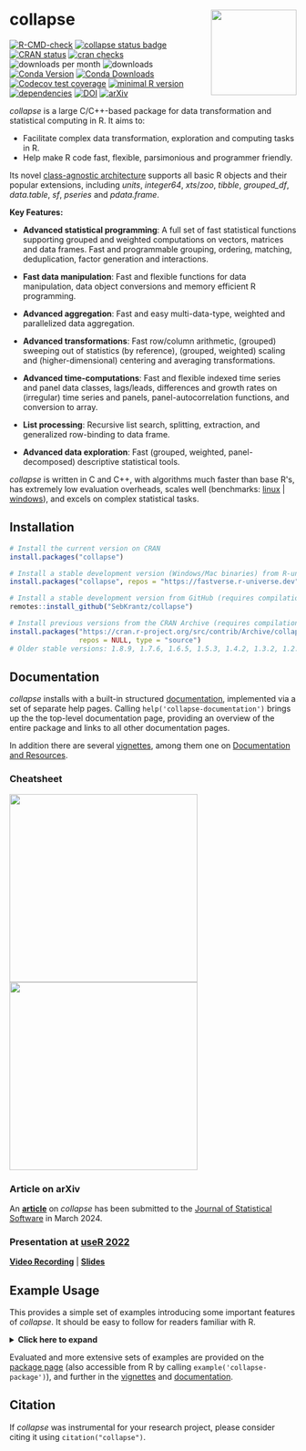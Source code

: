 # collapse <img src='man/figures/logo.png' width="150px" align="right" />

<!-- badges: start -->
[![R-CMD-check](https://github.com/SebKrantz/collapse/actions/workflows/R-CMD-check.yaml/badge.svg)](https://github.com/SebKrantz/collapse/actions/workflows/R-CMD-check.yaml)
[![collapse status badge](https://fastverse.r-universe.dev/badges/collapse)](https://fastverse.r-universe.dev/collapse)
[![CRAN status](https://www.r-pkg.org/badges/version/collapse)](https://cran.r-project.org/package=collapse) 
[![cran checks](https://badges.cranchecks.info/worst/collapse.svg)](https://cran.r-project.org/web/checks/check_results_collapse.html)
![downloads per month](https://cranlogs.r-pkg.org/badges/collapse) <!-- ?color=blue -->
![downloads](https://cranlogs.r-pkg.org/badges/grand-total/collapse) <!-- ?color=blue -->
 [![Conda Version](https://img.shields.io/conda/vn/conda-forge/r-collapse.svg)](https://anaconda.org/conda-forge/r-collapse)
 [![Conda Downloads](https://img.shields.io/conda/dn/conda-forge/r-collapse.svg)](https://anaconda.org/conda-forge/r-collapse)
[![Codecov test coverage](https://codecov.io/gh/SebKrantz/collapse/branch/master/graph/badge.svg)](https://app.codecov.io/gh/SebKrantz/collapse?branch=master)
[![minimal R version](https://img.shields.io/badge/R%3E%3D-3.4.0-6666ff.svg)](https://cran.r-project.org/)
[![dependencies](https://tinyverse.netlify.app/badge/collapse)](https://CRAN.R-project.org/package=collapse)
[![DOI](https://zenodo.org/badge/172910283.svg)](https://zenodo.org/badge/latestdoi/172910283)
[![arXiv](https://img.shields.io/badge/arXiv-2403.05038-0969DA.svg)](https://arxiv.org/abs/2403.05038)
<!-- badges: end -->

*collapse* is a large C/C++-based package for data transformation and statistical computing in R. It aims to:

* Facilitate complex data transformation, exploration and computing tasks in R.
* Help make R code fast, flexible, parsimonious and programmer friendly. 

Its novel [class-agnostic architecture](https://sebkrantz.github.io/collapse/articles/collapse_object_handling.html) supports all basic R objects and their popular extensions, including *units*, *integer64*, *xts*/*zoo*, *tibble*, *grouped_df*, *data.table*, *sf*, *pseries* and *pdata.frame*. 



**Key Features:**

*  **Advanced statistical programming**: A full set of fast statistical functions 
        supporting grouped and weighted computations on vectors, matrices and 
        data frames. Fast and programmable grouping, ordering, matching, deduplication, 
        factor generation and interactions. 
        
* **Fast data manipulation**: Fast and flexible functions for data 
        manipulation, data object conversions and memory efficient R programming.

*  **Advanced aggregation**: Fast and easy multi-data-type, weighted and parallelized data aggregation.

*  **Advanced transformations**: Fast row/column arithmetic, (grouped) sweeping out of statistics (by reference), 
        (grouped, weighted) scaling and (higher-dimensional) centering and averaging transformations.

*  **Advanced time-computations**: Fast and flexible indexed time series and panel data classes, lags/leads, 
       differences and growth rates on (irregular) time series and panels, panel-autocorrelation functions, and conversion to array.

*  **List processing**: Recursive list search, splitting, 
        extraction, and generalized row-binding to data frame.

* **Advanced data exploration**: Fast (grouped, weighted, panel-decomposed) descriptive statistical tools.

*collapse* is written in C and C++, with algorithms much faster than base R's, has extremely low evaluation overheads, scales well (benchmarks: [linux](https://duckdblabs.github.io/db-benchmark/) | [windows](https://github.com/AdrianAntico/Benchmarks?tab=readme-ov-file#benmark-results)), and excels on complex statistical tasks. <!--, such as weighted statistics, mode/counting/deduplication, joins, pivots, panel data.  Optimized R code ensures minimal evaluation overheads.  , but imports C/C++ functions from *fixest*, *weights*, *RcppArmadillo*, and *RcppEigen* for certain statistical tasks.  -->

## Installation

``` r
# Install the current version on CRAN
install.packages("collapse")

# Install a stable development version (Windows/Mac binaries) from R-universe
install.packages("collapse", repos = "https://fastverse.r-universe.dev")

# Install a stable development version from GitHub (requires compilation)
remotes::install_github("SebKrantz/collapse")

# Install previous versions from the CRAN Archive (requires compilation)
install.packages("https://cran.r-project.org/src/contrib/Archive/collapse/collapse_1.9.6.tar.gz", 
                 repos = NULL, type = "source") 
# Older stable versions: 1.8.9, 1.7.6, 1.6.5, 1.5.3, 1.4.2, 1.3.2, 1.2.1
```

## Documentation

*collapse* installs with a built-in structured [documentation](<https://sebkrantz.github.io/collapse/reference/collapse-documentation.html>), implemented via a set of separate help pages. Calling `help('collapse-documentation')` brings up the the top-level documentation page, providing an overview of the entire package and links to all other documentation pages. 

In addition there are several [vignettes](<https://sebkrantz.github.io/collapse/articles/index.html>), among them one on [Documentation and Resources](https://sebkrantz.github.io/collapse/articles/collapse_documentation.html).

### Cheatsheet

<a href="https://raw.githubusercontent.com/SebKrantz/collapse/master/misc/collapse%20cheat%20sheet/collapse_cheat_sheet.pdf"><img src="https://raw.githubusercontent.com/SebKrantz/collapse/master/misc/collapse%20cheat%20sheet/preview/page1.png" width="330"/></a>  <!-- height="227" 294 -->
<a href="https://raw.githubusercontent.com/SebKrantz/collapse/master/misc/collapse%20cheat%20sheet/collapse_cheat_sheet.pdf"><img src="https://raw.githubusercontent.com/SebKrantz/collapse/master/misc/collapse%20cheat%20sheet/preview/page2.png" width="330"/></a> 

### Article on arXiv

An [**article**](https://arxiv.org/abs/2403.05038) on *collapse* has been submitted to the [Journal of Statistical Software](https://www.jstatsoft.org/) in March 2024. 

### Presentation at [useR 2022](https://user2022.r-project.org)

[**Video Recording**](<https://www.youtube.com/watch?v=OwWT1-dSEts>) | 
[**Slides**](<https://raw.githubusercontent.com/SebKrantz/collapse/master/misc/useR2022%20presentation/collapse_useR2022_final.pdf>)

## Example Usage
This provides a simple set of examples introducing some important features of *collapse*. It should be easy to follow for readers familiar with R. 
<details>
  <summary><b><a style="cursor: pointer;">Click here to expand </a></b> </summary>
  
``` r
library(collapse)
data("iris")            # iris dataset in base R
v <- iris$Sepal.Length  # Vector
d <- num_vars(iris)     # Saving numeric variables (could also be a matrix, statistical functions are S3 generic)
g <- iris$Species       # Grouping variable (could also be a list of variables)

## Advanced Statistical Programming -----------------------------------------------------------------------------

# Simple (column-wise) statistics...
fmedian(v)                       # Vector
fsd(qM(d))                       # Matrix (qM is a faster as.matrix)
fmode(d)                         # data.frame
fmean(qM(d), drop = FALSE)       # Still a matrix
fmax(d, drop = FALSE)            # Still a data.frame

# Fast grouped and/or weighted statistics
w <- abs(rnorm(fnrow(iris)))
fmedian(d, w = w)                 # Simple weighted statistics
fnth(d, 0.75, g)                  # Grouped statistics (grouped third quartile)
fmedian(d, g, w)                  # Groupwise-weighted statistics
fsd(v, g, w)                      # Similarly for vectors
fmode(qM(d), g, w, ties = "max")  # Or matrices (grouped and weighted maximum mode) ...

# A fast set of data manipulation functions allows complex piped programming at high speeds
library(magrittr)                            # Pipe operators
iris %>% fgroup_by(Species) %>% fndistinct   # Grouped distinct value counts
iris %>% fgroup_by(Species) %>% fmedian(w)   # Weighted group medians 
iris %>% add_vars(w) %>%                     # Adding weight vector to dataset
  fsubset(Sepal.Length < fmean(Sepal.Length), Species, Sepal.Width:w) %>% # Fast selecting and subsetting
  fgroup_by(Species) %>%                     # Grouping (efficiently creates a grouped tibble)
  fvar(w) %>%                                # Frequency-weighted group-variance, default (keep.w = TRUE)  
  roworder(sum.w)                            # also saves group weights in a column called 'sum.w'

# Can also use dplyr (but dplyr manipulation verbs are a lot slower)
library(dplyr)
iris %>% add_vars(w) %>% 
  filter(Sepal.Length < fmean(Sepal.Length)) %>% 
  select(Species, Sepal.Width:w) %>% 
  group_by(Species) %>% 
  fvar(w) %>% arrange(sum.w)
  
## Fast Data Manipulation ---------------------------------------------------------------------------------------

head(GGDC10S)

# Pivot Wider: Only SUM (total)
SUM <- GGDC10S |> pivot(c("Country", "Year"), "SUM", "Variable", how = "wider")
head(SUM)

# Joining with data from wlddev
wlddev |>
    join(SUM, on = c("iso3c" = "Country", "year" = "Year"), how = "inner")

# Recast pivoting + supplying new labels for generated columns
pivot(GGDC10S, values = 6:16, names = list("Variable", "Sectorcode"),
      labels = list(to = "Sector",
                    new = c(Sectorcode = "GGDC10S Sector Code",
                            Sector = "Long Sector Description",
                            VA = "Value Added",
                            EMP = "Employment")), 
      how = "recast", na.rm = TRUE)

## Advanced Aggregation -----------------------------------------------------------------------------------------

collap(iris, Sepal.Length + Sepal.Width ~ Species, fmean)  # Simple aggregation using the mean..
collap(iris, ~ Species, list(fmean, fmedian, fmode))       # Multiple functions applied to each column
add_vars(iris) <- w                                        # Adding weights, return in long format..
collap(iris, ~ Species, list(fmean, fmedian, fmode), w = ~ w, return = "long")

# Generate some additional logical data
settransform(iris, AWMSL = Sepal.Length > fmedian(Sepal.Length, w = w), 
                   AWMSW = Sepal.Width > fmedian(Sepal.Width, w = w))

# Multi-type data aggregation: catFUN applies to all categorical columns (here AMWSW)
collap(iris, ~ Species + AWMSL, list(fmean, fmedian, fmode), 
       catFUN = fmode, w = ~ w, return = "long")

# Custom aggregation gives the greatest possible flexibility: directly mapping functions to columns
collap(iris, ~ Species + AWMSL, 
       custom = list(fmean = 2:3, fsd = 3:4, fmode = "AWMSL"), w = ~ w, 
       wFUN = list(fsum, fmin, fmax), # Here also aggregating the weight vector with 3 different functions
       keep.col.order = FALSE)        # Column order not maintained -> grouping and weight variables first

# Can also use grouped tibble: weighted median for numeric, weighted mode for categorical columns
iris %>% fgroup_by(Species, AWMSL) %>% collapg(fmedian, fmode, w = w)

## Advanced Transformations -------------------------------------------------------------------------------------

# All Fast Statistical Functions have a TRA argument, supporting 10 different replacing and sweeping operations
fmode(d, TRA = "replace")     # Replacing values with the mode
fsd(v, TRA = "/")             # dividing by the overall standard deviation (scaling)
fsum(d, TRA = "%")            # Computing percentages
fsd(d, g, TRA = "/")          # Grouped scaling
fmin(d, g, TRA = "-")         # Setting the minimum value in each species to 0
ffirst(d, g, TRA = "%%")      # Taking modulus of first value in each species
fmedian(d, g, w, "-")         # Groupwise centering by the weighted median
fnth(d, 0.95, g, w, "%")      # Expressing data in percentages of the weighted species-wise 95th percentile
fmode(d, g, w, "replace",     # Replacing data by the species-wise weighted minimum-mode
      ties = "min")

# TRA() can also be called directly to replace or sweep with a matching set of computed statistics
TRA(v, sd(v), "/")                       # Same as fsd(v, TRA = "/")
TRA(d, fmedian(d, g, w), "-", g)         # Same as fmedian(d, g, w, "-")
TRA(d, BY(d, g, quantile, 0.95), "%", g) # Same as fnth(d, 0.95, g, TRA = "%") (apart from quantile algorithm)

# For common uses, there are some faster and more advanced functions
fbetween(d, g)                           # Grouped averaging [same as fmean(d, g, TRA = "replace") but faster]
fwithin(d, g)                            # Grouped centering [same as fmean(d, g, TRA = "-") but faster]
fwithin(d, g, w)                         # Grouped and weighted centering [same as fmean(d, g, w, "-")]
fwithin(d, g, w, theta = 0.76)           # Quasi-centering i.e. d - theta*fbetween(d, g, w)
fwithin(d, g, w, mean = "overall.mean")  # Preserving the overall weighted mean of the data

fscale(d)                                # Scaling and centering (default mean = 0, sd = 1)
fscale(d, mean = 5, sd = 3)              # Custom scaling and centering
fscale(d, mean = FALSE, sd = 3)          # Mean preserving scaling
fscale(d, g, w)                          # Grouped and weighted scaling and centering
fscale(d, g, w, mean = "overall.mean",   # Setting group means to overall weighted mean,
       sd = "within.sd")                 # and group sd's to fsd(fwithin(d, g, w), w = w)

get_vars(iris, 1:2)                      # Use get_vars for fast selecting data.frame columns, gv is shortcut
fhdbetween(gv(iris, 1:2), gv(iris, 3:5)) # Linear prediction with factors and continuous covariates
fhdwithin(gv(iris, 1:2), gv(iris, 3:5))  # Linear partialling out factors and continuous covariates

# This again opens up new possibilities for data manipulation...
iris %>%  
  ftransform(ASWMSL = Sepal.Length > fmedian(Sepal.Length, Species, w, "replace")) %>%
  fgroup_by(ASWMSL) %>% collapg(w = w, keep.col.order = FALSE)

iris %>% fgroup_by(Species) %>% num_vars %>% fwithin(w)  # Weighted demeaning


## Time Series and Panel Series ---------------------------------------------------------------------------------

flag(AirPassengers, -1:3)                      # A sequence of lags and leads
EuStockMarkets %>%                             # A sequence of first and second seasonal differences
  fdiff(0:1 * frequency(.), 1:2)  
fdiff(EuStockMarkets, rho = 0.95)              # Quasi-difference [x - rho*flag(x)]
fdiff(EuStockMarkets, log = TRUE)              # Log-difference [log(x/flag(x))]
EuStockMarkets %>% fgrowth(c(1, frequency(.))) # Ordinary and seasonal growth rate
EuStockMarkets %>% fgrowth(logdiff = TRUE)     # Log-difference growth rate [log(x/flag(x))*100]

# Creating panel data
pdata <- EuStockMarkets %>% list(`A` = ., `B` = .) %>% 
         unlist2d(idcols = "Id", row.names = "Time")  

L(pdata, -1:3, ~Id, ~Time)                   # Sequence of fully identified panel-lags (L is operator for flag) 
pdata %>% fgroup_by(Id) %>% flag(-1:3, Time) # Same thing..

# collapse also supports indexed series and data frames (and plm panel data classes)
pdata <- findex_by(pdata, Id, Time)         
L(pdata, -1:3)          # Same as above, ...
psacf(pdata)            # Multivariate panel-ACF
psmat(pdata) %>% plot   # 3D-array of time series from panel data + plotting

HDW(pdata)              # This projects out id and time fixed effects.. (HDW is operator for fhdwithin)
W(pdata, effect = "Id") # Only Id effects.. (W is operator for fwithin)

## List Processing ----------------------------------------------------------------------------------------------

# Some nested list of heterogenous data objects..
l <- list(a = qM(mtcars[1:8]),                                   # Matrix
          b = list(c = mtcars[4:11],                             # data.frame
                   d = list(e = mtcars[2:10], 
                            f = fsd(mtcars))))                   # Vector

ldepth(l)                       # List has 4 levels of nesting (considering that mtcars is a data.frame)
is_unlistable(l)                # Can be unlisted
has_elem(l, "f")                # Contains an element by the name of "f"
has_elem(l, is.matrix)          # Contains a matrix

get_elem(l, "f")                # Recursive extraction of elements..
get_elem(l, c("c","f"))         
get_elem(l, c("c","f"), keep.tree = TRUE)
unlist2d(l, row.names = TRUE)   # Intelligent recursive row-binding to data.frame   
rapply2d(l, fmean) %>% unlist2d # Taking the mean of all elements and repeating

# Application: extracting and tidying results from (potentially nested) lists of model objects
list(mod1 = lm(mpg ~ carb, mtcars), 
     mod2 = lm(mpg ~ carb + hp, mtcars)) %>%
  lapply(summary) %>% 
  get_elem("coef", regex = TRUE) %>%   # Regular expression search and extraction
  unlist2d(idcols = "Model", row.names = "Predictor")

## Summary Statistics -------------------------------------------------------------------------------------------

irisNA <- na_insert(iris, prop = 0.15)  # Randmonly set 15% missing
fnobs(irisNA)                           # Observation count
pwnobs(irisNA)                          # Pairwise observation count
fnobs(irisNA, g)                        # Grouped observation count
fndistinct(irisNA)                      # Same with distinct values... (default na.rm = TRUE skips NA's)
fndistinct(irisNA, g)  

descr(iris)                                   # Detailed statistical description of data

varying(iris, ~ Species)                      # Show which variables vary within Species
varying(pdata)                                # Which are time-varying ? 
qsu(iris, w = ~ w)                            # Fast (one-pass) summary (with weights)
qsu(iris, ~ Species, w = ~ w, higher = TRUE)  # Grouped summary + higher moments
qsu(pdata, higher = TRUE)                     # Panel-data summary (between and within entities)
pwcor(num_vars(irisNA), N = TRUE, P = TRUE)   # Pairwise correlations with p-value and observations
pwcor(W(pdata, keep.ids = FALSE), P = TRUE)   # Within-correlations

```

</details>
<p> </p>

Evaluated and more extensive sets of examples are provided on the [package page](<https://sebkrantz.github.io/collapse/reference/collapse-package.html>) (also accessible from R by calling `example('collapse-package')`), and further in the [vignettes](<https://sebkrantz.github.io/collapse/articles/index.html>) and  [documentation](<https://sebkrantz.github.io/collapse/reference/index.html>).

## Citation

If *collapse* was instrumental for your research project, please consider citing it using `citation("collapse")`.



